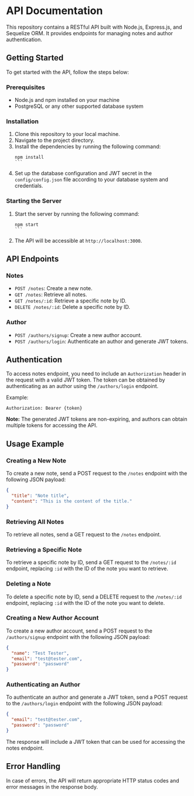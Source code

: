 
# API Documentation

This repository contains a RESTful API built with Node.js, Express.js, and Sequelize ORM. It provides endpoints for managing notes and author authentication.

## Getting Started

To get started with the API, follow the steps below:

### Prerequisites

- Node.js and npm installed on your machine
- PostgreSQL or any other supported database system

### Installation

1. Clone this repository to your local machine.
2. Navigate to the project directory.
3. Install the dependencies by running the following command:
   `````shell
   npm install
   ```
4. Set up the database configuration and JWT secret in the `config/config.json` file according to your database system and credentials.

### Starting the Server

1. Start the server by running the following command:
   ````shell
   npm start
   ```
2. The API will be accessible at `http://localhost:3000`.

## API Endpoints

### Notes

- `POST /notes`: Create a new note.
- `GET /notes`: Retrieve all notes.
- `GET /notes/:id`: Retrieve a specific note by ID.
- `DELETE /notes/:id`: Delete a specific note by ID.

### Author

- `POST /authors/signup`: Create a new author account.
- `POST /authors/login`: Authenticate an author and generate JWT tokens.

## Authentication

To access notes endpoint, you need to include an `Authorization` header in the request with a valid JWT token. The token can be obtained by authenticating as an author using the `/authors/login` endpoint.

Example:
```
Authorization: Bearer {token}
```

**Note:** The generated JWT tokens are non-expiring, and authors can obtain multiple tokens for accessing the API.

## Usage Example

### Creating a New Note

To create a new note, send a POST request to the `/notes` endpoint with the following JSON payload:

```json
{
  "title": "Note title",
  "content": "This is the content of the title."
}
```

### Retrieving All Notes

To retrieve all notes, send a GET request to the `/notes` endpoint.

### Retrieving a Specific Note

To retrieve a specific note by ID, send a GET request to the `/notes/:id` endpoint, replacing `:id` with the ID of the note you want to retrieve.

### Deleting a Note

To delete a specific note by ID, send a DELETE request to the `/notes/:id` endpoint, replacing `:id` with the ID of the note you want to delete.

### Creating a New Author Account

To create a new author account, send a POST request to the `/authors/signup` endpoint with the following JSON payload:

```json
{
  "name": "Test Tester",
  "email": "test@tester.com",
  "password": "password"
}
```

### Authenticating an Author

To authenticate an author and generate a JWT token, send a POST request to the `/authors/login` endpoint with the following JSON payload:

```json
{
  "email": "test@tester.com",
  "password": "password"
}
```

The response will include a JWT token that can be used for accessing the notes endpoint.

## Error Handling

In case of errors, the API will return appropriate HTTP status codes and error messages in the response body.